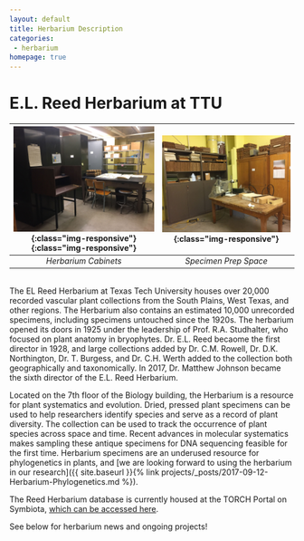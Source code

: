 ```yaml
---
layout: default
title: Herbarium Description
categories:
 - herbarium
homepage: true
---
```


# E.L. Reed Herbarium at TTU

| ![My helpful screenshot](/assets/images/herbarium/herbarium_cabinets.jpg){:class="img-responsive"}{:class="img-responsive"} | ![My helpful screenshot](/assets/images/herbarium/herbarium_prep_space.jpg){:class="img-responsive"}
|:--: |:--:| 
| *Herbarium Cabinets* | *Specimen Prep Space*|

   

<br>
The EL Reed Herbarium at Texas Tech University houses over 20,000 recorded vascular plant collections from the South Plains, West Texas, and other regions. The Herbarium also contains an estimated 10,000 unrecorded specimens, including specimens untouched since the 1920s. The herbarium opened its doors in 1925 under the leadership of Prof. R.A. Studhalter, who focused on plant anatomy in bryophytes. Dr. E.L. Reed becaome the first director in 1928, and large collections added by Dr. C.M. Rowell, Dr. D.K. Northington, Dr. T. Burgess, and Dr. C.H. Werth added to the collection both geographically and taxonomically. In 2017, Dr. Matthew Johnson became the sixth director of the E.L. Reed Herbarium. 

Located on the 7th floor of the Biology building, the Herbarium is a resource for plant systematics and evolution. Dried, pressed plant specimens can be used to help researchers identify species and serve as a record of plant diversity. The collection can be used to track the occurrence of plant species across space and time. Recent advances in molecular systematics makes sampling these antique specimens for DNA sequencing feasible for the first time. Herbarium specimens are an underused resource for phylogenetics in plants, and [we are looking forward to using the herbarium in our research]({{ site.baseurl }}{% link projects/_posts/2017-09-12-Herbarium-Phylogenetics.md %}). 

The Reed Herbarium database is currently housed at the TORCH Portal on Symbiota, [which can be accessed here](http://portal.torcherbaria.org/portal/collections/misc/collprofiles.php?collid=387).

See below for herbarium news and ongoing projects!